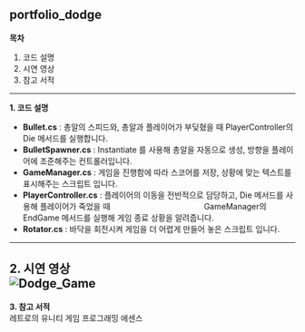 ## portfolio_dodge

**목차**
1. 코드 설명
2. 시연 영상
3. 참고 서적
---
**1. 코드 설명**
* **Bullet.cs** : 총알의 스피드와, 총알과 플레이어가 부딪혔을 때 PlayerController의 Die 메서드를 실행합니다.
* **BulletSpawner.cs** : Instantiate 를 사용해 총알을 자동으로 생성, 방향을 플레이어에 조준해주는 컨트롤러입니다.
* **GameManager.cs** : 게임을 진행함에 따라 스코어를 저장, 상황에 맞는 텍스트를 표시해주는 스크립트 입니다.
* **PlayerController.cs** : 플레이어의 이동을 전반적으로 담당하고, Die 메서드를 사용해 플레이어가 죽었을 때
                    GameManager의 EndGame 메서드를 실행해 게임 종료 상황을 알려줍니다.
* **Rotator.cs** : 바닥을 회전시켜 게임을 더 어렵게 만들어 놓은 스크립트 입니다.
---
**2. 시연 영상** </br>
![Dodge_Game](https://user-images.githubusercontent.com/112876376/191914787-50c064f7-678c-4f81-868a-2d03894a22c8.gif)
---
**3. 참고 서적** </br>
레트로의 유니티 게임 프로그래밍 에센스
